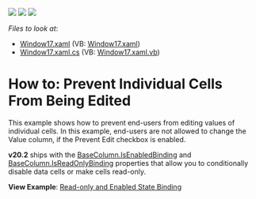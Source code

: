 <!-- default badges list -->
![](https://img.shields.io/endpoint?url=https://codecentral.devexpress.com/api/v1/VersionRange/128652263/21.1.5%2B)
[![](https://img.shields.io/badge/Open_in_DevExpress_Support_Center-FF7200?style=flat-square&logo=DevExpress&logoColor=white)](https://supportcenter.devexpress.com/ticket/details/T608057)
[![](https://img.shields.io/badge/📖_How_to_use_DevExpress_Examples-e9f6fc?style=flat-square)](https://docs.devexpress.com/GeneralInformation/403183)
<!-- default badges end -->
<!-- default file list -->
*Files to look at*:

* [Window17.xaml](./CS/DXGridSample/Window17.xaml) (VB: [Window17.xaml](./VB/DXGridSample/Window17.xaml))
* [Window17.xaml.cs](./CS/DXGridSample/Window17.xaml.cs) (VB: [Window17.xaml.vb](./VB/DXGridSample/Window17.xaml.vb))
<!-- default file list end -->
# How to: Prevent Individual Cells From Being Edited


This example shows how to prevent end-users from editing values of individual cells. In this example, end-users are not allowed to change the Value column, if the Prevent Edit checkbox is enabled.

**v20.2** ships with the [BaseColumn.IsEnabledBinding](https://docs.devexpress.com/WPF/DevExpress.Xpf.Grid.BaseColumn.IsEnabledBinding?v=20.2) and [BaseColumn.IsReadOnlyBinding](https://docs.devexpress.com/WPF/DevExpress.Xpf.Grid.BaseColumn.IsReadOnlyBinding?v=20.2) properties that allow you to conditionally disable data cells or make cells read-only.

**View Example**: [Read-only and Enabled State Binding](https://github.com/DevExpress-Examples/wpf-grid-read-only-and-enabled-binding)

